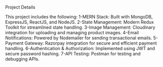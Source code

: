 

Project Details

This project includes the following:
1-MERN Stack: Built with MongoDB, ExpressJS, ReactJS, and NodeJS.
2-State Management: Modern Redux Toolkit for streamlined state handling.
3-Image Management: Cloudinary integration for uploading and managing product images.
4-Email Notifications: Powered by Nodemailer for sending transactional emails.
5-Payment Gateway: Razorpay integration for secure and efficient payment handling.
6-Authentication & Authorization: Implemented using JWT and secure password hashing.
7-API Testing: Postman for testing and debugging APIs.


